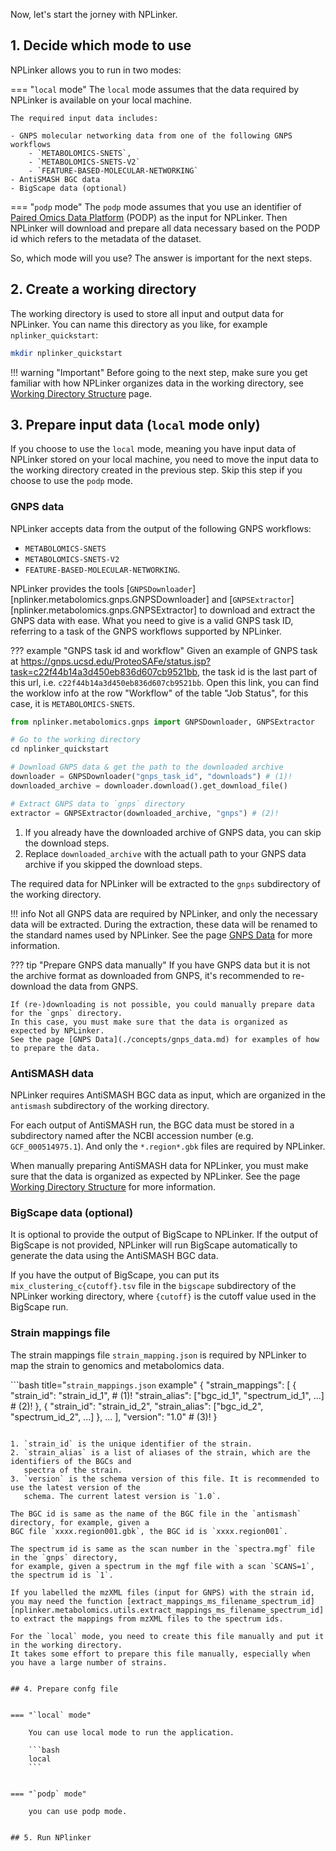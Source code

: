 Now, let's start the jorney with NPLinker.

## 1. Decide which mode to use
NPLinker allows you to run in two modes:

=== "`local` mode"
    The `local` mode assumes that the data required by NPLinker is available on your local machine.

    The required input data includes:

    - GNPS molecular networking data from one of the following GNPS workflows
        - `METABOLOMICS-SNETS`,
        - `METABOLOMICS-SNETS-V2`
        - `FEATURE-BASED-MOLECULAR-NETWORKING`
    - AntiSMASH BGC data
    - BigScape data (optional)


=== "`podp` mode"
    The `podp` mode assumes that you use an identifier of
    [Paired Omics Data Platform](https://pairedomicsdata.bioinformatics.nl/) (PODP) as the input for
    NPLinker. Then NPLinker will download and prepare all data necessary based on the PODP id which
    refers to the metadata of the dataset.


So, which mode will you use? The answer is important for the next steps.


## 2. Create a working directory
The working directory is used to store all input and output data for NPLinker. You can name this
directory as you like, for example `nplinker_quickstart`:

```bash title="Create a working directory"
mkdir nplinker_quickstart
```

!!! warning "Important"
    Before going to the next step, make sure you get familiar with how NPLinker organizes data in the
    working directory, see [Working Directory Structure](./concepts/working_dir_structure.md) page.


## 3. Prepare input data (`local` mode only)
If you choose to use the `local` mode, meaning you have input data of NPLinker stored on your local
machine, you need to move the input data to the working directory created in the previous step.
Skip this step if you choose to use the `podp` mode.

### GNPS data
NPLinker accepts data from the output of the following GNPS workflows:

- `METABOLOMICS-SNETS`
- `METABOLOMICS-SNETS-V2`
- `FEATURE-BASED-MOLECULAR-NETWORKING`.

NPLinker provides the tools [`GNPSDownloader`][nplinker.metabolomics.gnps.GNPSDownloader] and
[`GNPSExtractor`][nplinker.metabolomics.gnps.GNPSExtractor] to download and extract the GNPS data
with ease. What you need to give is a valid GNPS task ID, referring to a task of the GNPS workflows
supported by NPLinker.

??? example "GNPS task id and workflow"
    Given an example of GNPS task at https://gnps.ucsd.edu/ProteoSAFe/status.jsp?task=c22f44b14a3d450eb836d607cb9521bb,
    the task id is the last part of this url, i.e. `c22f44b14a3d450eb836d607cb9521bb`. Open this link,
    you can find the worklow info at the row "Workflow" of the table "Job Status", for this case,
    it is `METABOLOMICS-SNETS`.

```python title="Download & Extract GNPS data"
from nplinker.metabolomics.gnps import GNPSDownloader, GNPSExtractor

# Go to the working directory
cd nplinker_quickstart

# Download GNPS data & get the path to the downloaded archive
downloader = GNPSDownloader("gnps_task_id", "downloads") # (1)!
downloaded_archive = downloader.download().get_download_file()

# Extract GNPS data to `gnps` directory
extractor = GNPSExtractor(downloaded_archive, "gnps") # (2)!
```

1. If you already have the downloaded archive of GNPS data, you can skip the download steps.
2. Replace `downloaded_archive` with the actuall path to your GNPS data archive if you skipped the download steps.

The required data for NPLinker will be extracted to the `gnps` subdirectory of the working directory.

!!! info
    Not all GNPS data are required by NPLinker, and only the necessary data will be extracted.
    During the extraction, these data will be renamed to the standard names used by NPLinker.
    See the page [GNPS Data](./concepts/gnps_data.md) for more information.

??? tip "Prepare GNPS data manually"
    If you have GNPS data but it is not the archive format as downloaded from GNPS, it's recommended
    to re-download the data from GNPS.

    If (re-)downloading is not possible, you could manually prepare data for the `gnps` directory.
    In this case, you must make sure that the data is organized as expected by NPLinker.
    See the page [GNPS Data](./concepts/gnps_data.md) for examples of how to prepare the data.

### AntiSMASH data
NPLinker requires AntiSMASH BGC data as input, which are organized in the `antismash` subdirectory of 
the working directory.

For each output of AntiSMASH run, the BGC data must be stored in a subdirectory named after the NCBI
accession number (e.g. `GCF_000514975.1`). And only the `*.region*.gbk` files are required by NPLinker.

When manually preparing AntiSMASH data for NPLinker, you must make sure that the data is organized as
expected by NPLinker. See the page [Working Directory Structure](./concepts/working_dir_structure.md)
for more information.

### BigScape data (optional)
It is optional to provide the output of BigScape to NPLinker. If the output of BigScape is not provided,
NPLinker will run BigScape automatically to generate the data using the AntiSMASH BGC data.

If you have the output of BigScape, you can put its `mix_clustering_c{cutoff}.tsv` file in the
`bigscape` subdirectory of the NPLinker working directory, where `{cutoff}` is the cutoff value used
in the BigScape run.

### Strain mappings file

The strain mappings file `strain_mapping.json` is required by NPLinker to map the strain to genomics
and metabolomics data. 


```bash title="`strain_mappings.json` example"
{
    "strain_mappings": [
        {
            "strain_id": "strain_id_1", # (1)!
            "strain_alias": ["bgc_id_1", "spectrum_id_1", ...] # (2)!
        },
        {
            "strain_id": "strain_id_2",
            "strain_alias": ["bgc_id_2", "spectrum_id_2", ...]
        },
        ...
    ],
    "version": "1.0" # (3)!
}
```

1. `strain_id` is the unique identifier of the strain.
2. `strain_alias` is a list of aliases of the strain, which are the identifiers of the BGCs and
   spectra of the strain.
3. `version` is the schema version of this file. It is recommended to use the latest version of the
   schema. The current latest version is `1.0`. 

The BGC id is same as the name of the BGC file in the `antismash` directory, for example, given a 
BGC file `xxxx.region001.gbk`, the BGC id is `xxxx.region001`.

The spectrum id is same as the scan number in the `spectra.mgf` file in the `gnps` directory, 
for example, given a spectrum in the mgf file with a scan `SCANS=1`, the spectrum id is `1`. 

If you labelled the mzXML files (input for GNPS) with the strain id, you may need the function [extract_mappings_ms_filename_spectrum_id][nplinker.metabolomics.utils.extract_mappings_ms_filename_spectrum_id] 
to extract the mappings from mzXML files to the spectrum ids.

For the `local` mode, you need to create this file manually and put it in the working directory.
It takes some effort to prepare this file manually, especially when you have a large number of strains.


## 4. Prepare confg file


=== "`local` mode"

    You can use local mode to run the application.

    ```bash
    local
    ```


=== "`podp` mode"

    you can use podp mode.


## 5. Run NPlinker
